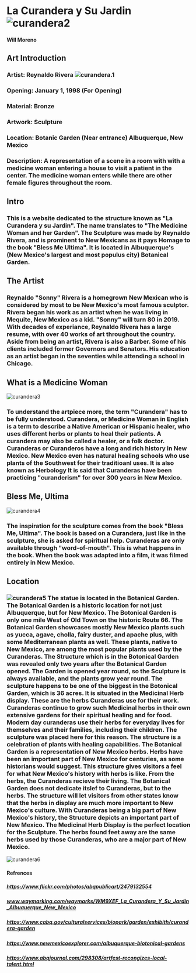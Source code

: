 # La Curandera y Su Jardin ![curandera2](images/curandera-2.JPG "la curandera 2, 2017")
#### Will Moreno

## Art Introduction

### Artist: Reynaldo Rivera ![curandera.1](https://github.com/unm-digital-futures/digital-history-review/blob/master/docs/images/curandera1 "la curandera 1, 2017")
### Opening: January 1, 1998 (For Opening)
### Material: Bronze
### Artwork: Sculpture
### Location: Botanic Garden (Near entrance) Albuquerque, New Mexico
### Description: A representation of a scene in a room with with a medicine woman entering a house to visit a patient in the center. The medicine woman enters while there are other female figures throughout the room.

## Intro

### This is a website dedicated to the structure known as "La Curandera y su Jardin". The name translates to "The Medicine Woman and her Garden". The Sculpture was made by Reynaldo Rivera, and is prominent to New Mexicans as it pays Homage to the book "Bless Me Ultima". It is located in Albuquerque's (New Mexico's largest and most populus city) Botanical Garden.

## The Artist

### Reynaldo "Sonny" Rivera is a homegrown New Mexican who is considered by most to be New Mexico's most famous sculptor. Rivera began his work as an artist when he was living in Mequite, New Mexico as a kid. "Sonny" will turn 80 in 2019. With decades of experiance, Reynaldo Rivera has a large resume, with over 40 works of art throughout the country. Aside from being an artist, Rivera is also a Barber. Some of his clients included former Governors and Senators. His education as an artist began in the seventies while attending a school in Chicago.

## What is a Medicine Woman
![curandera3](https://github.com/unm-digital-futures/digital-history-review/blob/master/docs/images/curandera3.jpg "Curandera 3 2017.")

### To understand the artpiece more, the term "Curandera" has to be fully understood. Curandera, or Medicine Woman in English is a term to describe a Native American or Hispanic healer, who uses different herbs or plants to heal their patients. A curandera may also be called a healer, or a folk doctor. Curanderas or Curanderos have a long and rich history in New Mexico. New Mexico even has natural healing schools who use plants of the Southwest for their traditioanl uses. It is also known as Herbology  It is said that Curanderas have been practicing "curanderism" for over 300 years in New Mexico.

## Bless Me, Ultima
![curandera4](https://github.com/unm-digital-futures/digital-history-review/blob/master/docs/images/curandera4.jpg "Curandera 4 2017.")

### The inspiration for the sculpture comes from the book "Bless Me, Ultima". The book is based on a Curandera, just like in the sculpture, she is asked for spiritual help. Curanderas are only available through "word-of-mouth". This is what happens in the book. When the book was adapted into a film, it was filmed entirely in New Mexico. 

## Location

### ![curandera5](https://github.com/unm-digital-futures/digital-history-review/blob/master/docs/images/curandera5.jpg "Curandera 5 2017.") The statue is located in the Botanical Garden. The Botanical Garden is a historic location for not just Albuquerque, but for New Mexico. The Botonical Garden is only one mile West of Old Town on the historic Route 66. The Botanical Garden showcases mostly New Mexico plants such as yucca, agave, cholla, fairy duster, and apache plus, with some Mediterranean plants as well. These plants, native to New Mexico, are among the most popular plants used by the Curanderas. The Structure which is in the Botonical Garden was revealed only two years after the Botanical Garden opened. The Garden is opened year round, so the Sculpture is always available, and the plants grow year round. The sculpture happens to be one of the biggest in the Botonical Garden, which is 36 acres. It is situated in the Medicinal Herb display. These are the herbs Curanderas use for their work. Curanderas continue to grow such Medicinal herbs in their own extensive gardens for their spiritual healing and for food. Modern day curanderas use their herbs for everyday lives for themselves and their families, including their children. The sculpture was placed here for this reason. The structure is a celebration of plants with healing capabilities. The Botanical Garden is a representation of New Mexico herbs. Herbs have been an important part of New Mexico for centuries, as some historians would suggest. This structure gives visitors a feel for what New Mexico's history with herbs is like. From the herbs, the Curanderas recieve their living. The Botanical Garden does not dedicate itslef to Curanderas, but to the herbs. The structure will let visitors from other states know that the herbs in display are much more important to New Mexico's culture. With Curanderas being a big part of New Mexico's history, the Structure depicts an important part of New Mexico. The Medicinal Herb Display is the perfect location for the Sculpture. The herbs found feet away are the same herbs used by those Curanderas, who are a major part of New Mexico.

![curandera6](https://github.com/unm-digital-futures/digital-history-review/blob/master/docs/images/curandera6.jpg "Curandera 6 2017.")

#### Refrences
##### https://www.flickr.com/photos/abqpublicart/2479132554
##### www.waymarking.com/waymarks/WM9XEF_La_Curandera_Y_Su_Jardin_Albuquerque_New_Mexico
##### https://www.cabq.gov/culturalservices/biopark/garden/exhibith/curandera-garden
##### https://www.newmexicoexplorer.com/albuquerque-biotonical-gardens
##### https://www.abqjournal.com/298308/artfest-recongizes-local-talent.html
